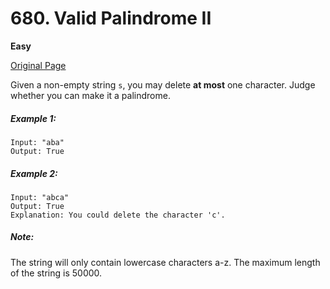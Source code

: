 # 680. Valid Palindrome II

**Easy**

[Original Page](https://leetcode.com/problems/valid-palindrome-ii/)

Given a non-empty string `s`, you may delete **at most** one character. Judge whether you can make it a palindrome.
##### Example 1:
```
Input: "aba"
Output: True
```
##### Example 2:
```
Input: "abca"
Output: True
Explanation: You could delete the character 'c'.
```
##### Note: 
The string will only contain lowercase characters a-z. The maximum length of the string is 50000.
